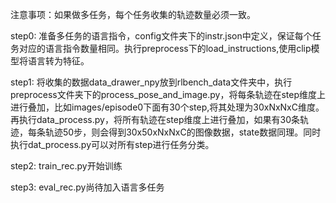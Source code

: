 注意事项：如果做多任务，每个任务收集的轨迹数量必须一致。

step0: 准备多任务的语言指令，config文件夹下的instr.json中定义，保证每个任务对应的语言指令数量相同。执行preprocess下的load_instructions,使用clip模型将语言转为特征。


step1: 将收集的数据data_drawer_npy放到rlbench_data文件夹中，执行preprocess文件夹下的process_pose_and_image.py，将每条轨迹在step维度上进行叠加，比如images/episode0下面有30个step,将其处理为30xNxNxC维度。
再执行data_process.py，将所有轨迹在step维度上进行叠加，如果有30条轨迹，每条轨迹50步，则会得到30x50xNxNxC的图像数据，state数据同理。同时执行dat_process.py可以对所有step进行任务分类。

step2: train_rec.py开始训练

step3: eval_rec.py尚待加入语言多任务